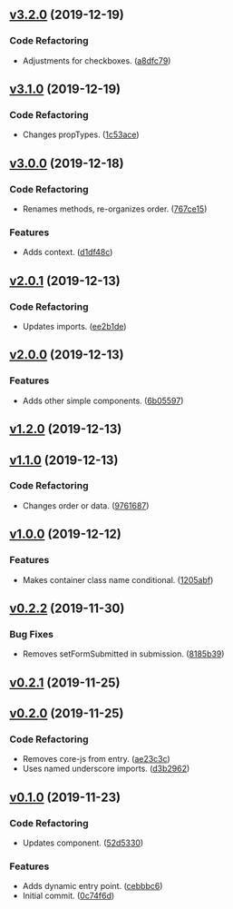 <a name="v3.2.0"></a>
## [v3.2.0](https://github.com/alexseitsinger/react-simple-form/compare/v3.1.0...v3.2.0) (2019-12-19)

### Code Refactoring
- Adjustments for checkboxes. ([a8dfc79](https://github.com/alexseitsinger/react-simple-form/commit/a8dfc797556f3b815d6c54db370cf2d739afe965))


<a name="v3.1.0"></a>
## [v3.1.0](https://github.com/alexseitsinger/react-simple-form/compare/v3.0.0...v3.1.0) (2019-12-19)

### Code Refactoring
- Changes propTypes. ([1c53ace](https://github.com/alexseitsinger/react-simple-form/commit/1c53ace4989b8c88e9da543ea76ad7e1fc61c796))


<a name="v3.0.0"></a>
## [v3.0.0](https://github.com/alexseitsinger/react-simple-form/compare/v2.0.1...v3.0.0) (2019-12-18)

### Code Refactoring
- Renames methods, re-organizes order. ([767ce15](https://github.com/alexseitsinger/react-simple-form/commit/767ce159bcaa7ad5584da79e240ce23a74181822))

### Features
- Adds context. ([d1df48c](https://github.com/alexseitsinger/react-simple-form/commit/d1df48ce5783c53eeca4f3e5d6e747fc49ee7d66))


<a name="v2.0.1"></a>
## [v2.0.1](https://github.com/alexseitsinger/react-simple-form/compare/v2.0.0...v2.0.1) (2019-12-13)

### Code Refactoring
- Updates imports. ([ee2b1de](https://github.com/alexseitsinger/react-simple-form/commit/ee2b1deb50664edf2f45cdea2fd6cbf49e4dd0bd))


<a name="v2.0.0"></a>
## [v2.0.0](https://github.com/alexseitsinger/react-simple-form/compare/v1.2.0...v2.0.0) (2019-12-13)

### Features
- Adds other simple components. ([6b05597](https://github.com/alexseitsinger/react-simple-form/commit/6b05597a9b27288b53bea79bd355dfe123f311cf))


<a name="v1.2.0"></a>
## [v1.2.0](https://github.com/alexseitsinger/react-simple-form/compare/v1.1.0...v1.2.0) (2019-12-13)


<a name="v1.1.0"></a>
## [v1.1.0](https://github.com/alexseitsinger/react-simple-form/compare/v1.0.0...v1.1.0) (2019-12-13)

### Code Refactoring
- Changes order or data. ([9761687](https://github.com/alexseitsinger/react-simple-form/commit/976168795d2ccc558090a1646e07a3247bab46e9))


<a name="v1.0.0"></a>
## [v1.0.0](https://github.com/alexseitsinger/react-simple-form/compare/v0.2.2...v1.0.0) (2019-12-12)

### Features
- Makes container class name conditional. ([1205abf](https://github.com/alexseitsinger/react-simple-form/commit/1205abf3b405c6f7345f5e00a261782c4916d2c8))


<a name="v0.2.2"></a>
## [v0.2.2](https://github.com/alexseitsinger/react-simple-form/compare/v0.2.1...v0.2.2) (2019-11-30)

### Bug Fixes
- Removes setFormSubmitted in submission. ([8185b39](https://github.com/alexseitsinger/react-simple-form/commit/8185b3979f6c5cc4b2b00c7ea176176c54a8506b))


<a name="v0.2.1"></a>
## [v0.2.1](https://github.com/alexseitsinger/react-simple-form/compare/v0.2.0...v0.2.1) (2019-11-25)


<a name="v0.2.0"></a>
## [v0.2.0](https://github.com/alexseitsinger/react-simple-form/compare/v0.1.0...v0.2.0) (2019-11-25)

### Code Refactoring
- Removes core-js from entry. ([ae23c3c](https://github.com/alexseitsinger/react-simple-form/commit/ae23c3cef0cef51f2cb45ca3cb40733b19a30607))
- Uses named underscore imports. ([d3b2962](https://github.com/alexseitsinger/react-simple-form/commit/d3b296283cc83dbdf5a99d4f4b1feb09f1f6a18f))


<a name="v0.1.0"></a>
## [v0.1.0](https://github.com/alexseitsinger/react-simple-form/compare/0c74f6d431803b5744606d26c6a638aec626affd...v0.1.0) (2019-11-23)

### Code Refactoring
- Updates component. ([52d5330](https://github.com/alexseitsinger/react-simple-form/commit/52d5330bfac27ebe376a0e905e026e0ff93437d9))

### Features
- Adds dynamic entry point. ([cebbbc6](https://github.com/alexseitsinger/react-simple-form/commit/cebbbc6269e8d01d6b036dd1b7286e200986c411))
- Initial commit. ([0c74f6d](https://github.com/alexseitsinger/react-simple-form/commit/0c74f6d431803b5744606d26c6a638aec626affd))


